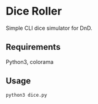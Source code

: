 # Dice Roller

Simple CLI dice simulator for DnD.

## Requirements

Python3, colorama

## Usage

```sh
python3 dice.py
```
